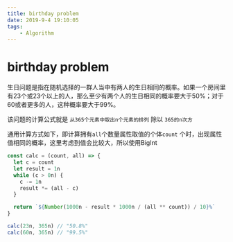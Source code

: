 ```yaml
---
title: birthday problem
date: 2019-9-4 19:10:05
tags:
    - Algorithm
---
```


# birthday problem

生日问题是指在随机选择的一群人当中有两人的生日相同的概率。如果一个房间里有23个或23个以上的人，那么至少有两个人的生日相同的概率要大于50%；对于60或者更多的人，这种概率要大于99%。

该问题的计算公式就是 `从365个元素中取出n个元素的排列` 除以 `365的n次方`

通用计算方式如下，即计算拥有`all`个数量属性取值的个体`count` 个时，出现属性值相同的概率，这里考虑到值会比较大，所以使用BigInt
```js
const calc = (count, all) => {
  let c = count
  let result = 1n
  while (c > 0n) {
    c -= 1n
    result *= (all - c)
  }

  return `${Number(1000n - result * 1000n / (all ** count)) / 10}%`
}

calc(23n, 365n) // "50.8%"
calc(60n, 365n) // "99.5%"
```